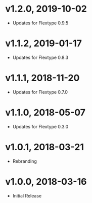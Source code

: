 # v1.2.0, 2019-10-02
* Updates for Flextype 0.9.5

# v1.1.2, 2019-01-17
* Updates for Flextype 0.8.3

# v1.1.1, 2018-11-20
* Updates for Flextype 0.7.0

# v1.1.0, 2018-05-07
* Updates for Flextype 0.3.0

# v1.0.1, 2018-03-21
* Rebranding

# v1.0.0, 2018-03-16
* Initial Release
